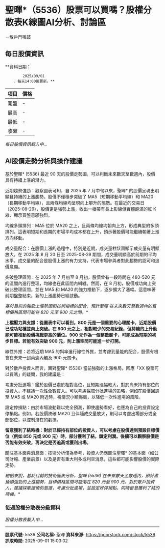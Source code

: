 # 聖暉*（5536）股票可以買嗎？股權分散表K線圖AI分析、討論區
－散戶鬥嘴鼓

## 每日股價資訊

**資料日期：
        
            2025/09/01
        ，每天14:00後更新。**

| 項目 | 價格 |
|------|------|
| 開盤 | - |
| 最高 | - |
| 最低 | - |
| 收盤 | - |

*每日股價資訊載入中...*

## AI股價走勢分析與操作建議

基於聖暉* (5536) 最近 90 天的股價走勢圖，可以判斷未來數天至數週內，股價具有持續上漲的潛力。

近期趨勢強勁：觀察圖表可知，自 2025 年 7 月中旬以來，聖暉* 的股價呈現出明顯且持續的上漲趨勢。股價不僅穩步突破了 MA5（短期移動平均線）和 MA20（長期移動平均線），且兩條均線均呈現向上攀升的態勢。在最近的交易日（2025-08-29），股價更是強勢上漲，收出一根帶有長上影線但實體飽滿的紅 K 線，顯示買盤意願強烈。

均線多頭排列：MA5 位於 MA20 之上，且兩條均線均朝向上方，形成典型的多頭排列。這表明短期和長期的市場平均成本都在上升，預示著股價可能繼續朝著上漲方向移動。

成交量配合：在股價上漲的過程中，特別是近期，成交量柱狀圖顯示成交量有明顯放大。在 2025 年 8 月 20 日至 2025-08-29 期間，成交量明顯高於前期的平均水平。成交量的配合是股價上漲的有力支持，代表市場參與者對此趨勢的認可和追價意願。

突破整理區間：在 2025 年 7 月初至 8 月初，股價曾有一段時間在 480-520 元的區間內進行整理，均線也在此區間內糾纏。然而，在 8 月初，股價成功向上突破此整理區間，並在 MA5 和 MA20 的強力推動下，逐步擴大了漲幅。這意味著前期盤整結束，新的上漲趨勢已經啟動。

**基於目前的強勁上漲勢頭和技術指標的配合，預計聖暉* 在未來數天至數週內的目標價格區間可能在 820 元至 900 元之間。**

**上檔壓力與支撐：從圖表中可以看到，800 元是一個重要的心理關卡，近期股價已成功站穩並向上突破。在 800 元之上，相對較少的交易紀錄，但持續的上升動能可能推動股價挑戰更高的價位。900 元作為一個整數關卡，可能成為短期的初步目標。若能有效突破 900 元，則上漲空間可能進一步打開。**

線性外推：若將近期 MA5 的斜率進行線性外推，並考慮到量能的配合，股價有機會在未來一到兩週內觸及 900 元關卡。

對於散戶投資人而言，面對聖暉* (5536) 當前強勢的上漲格局，回應「XX 股票可以買嗎」的疑問，我的建議是：

考慮分批進場：鑑於股價已處於相對高位，且短期漲幅較大，對於尚未持有部位的投資人，不建議一次性全數買入。可以考慮採取分批進場的策略，例如在股價回調至 MA5 或 MA20 附近時，視情況小額佈局，以降低一次性進場的風險。

設定停損點：由於市場波動難以完全預測，即使趨勢看好，也應為自己的投資設定停損點。例如，若股價跌破 MA20 且伴隨成交量放大，則可以考慮出場部分或全部部位，以控制潛在的虧損。

**留意獲利了結時機：對於已經持有部位的投資人，可以考慮在股價達到預設目標價位（例如 850 元或 900 元）時，部分獲利了結，鎖定利潤。後續可以觀察股價是否能有效突破，再決定是否追高或獲利出場。**

關注基本面與消息面：技術分析僅為參考，投資人仍應關注聖暉* 的基本面（如公司財報、產業前景）以及是否有重大利多或利空消息，這些都可能影響股價的實際走勢。

**總結來說，基於目前的技術圖表分析，聖暉* (5536) 在未來數天至數週內，預計將延續強勁的上漲趨勢，目標價格區間可能落在 820 元至 900 元。對於散戶投資人，建議採取謹慎的態度，考慮分批進場，並設定好停損點，同時留意獲利了結的時機。**

### 每週股權分散表分級資料

*股權分散表載入中...*

---

**股票代號:** 5536
**公司名稱:** 聖暉
**資料來源:** https://poorstock.com/stock/5536
**抓取時間:** 2025-09-01 15:03:02